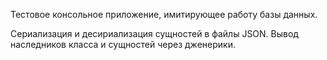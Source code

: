 Тестовое консольное приложение, имитирующее работу базы данных. 

Cериализация и десириализация сущностей в файлы JSON. Вывод наследников класса и сущностей через дженерики.

